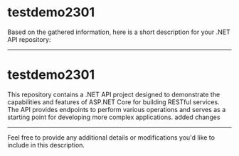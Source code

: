# testdemo2301
Based on the gathered information, here is a short description for your .NET API repository:

---

# testdemo2301

This repository contains a .NET API project designed to demonstrate the capabilities and features of ASP.NET Core for building RESTful services. The API provides endpoints to perform various operations and serves as a starting point for developing more complex applications. added changes

---

Feel free to provide any additional details or modifications you'd like to include in this description.
